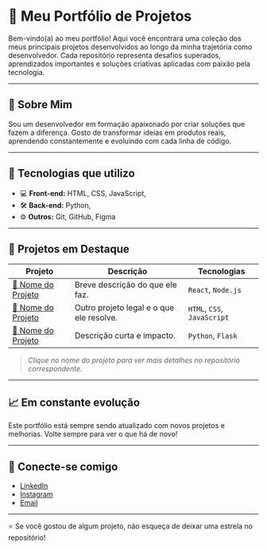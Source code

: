 # 💼 Meu Portfólio de Projetos

Bem-vindo(a) ao meu portfólio! Aqui você encontrará uma coleção dos meus principais projetos desenvolvidos ao longo da minha trajetória como desenvolvedor. Cada repositório representa desafios superados, aprendizados importantes e soluções criativas aplicadas com paixão pela tecnologia.

---

## 🚀 Sobre Mim

Sou um desenvolvedor em  formação apaixonado por criar soluções que fazem a diferença. Gosto de transformar ideias em produtos reais, aprendendo constantemente e evoluindo com cada linha de código.

---

## 🧩 Tecnologias que utilizo

- 💻 **Front-end:** HTML, CSS, JavaScript,
- 🛠️ **Back-end:**  Python,
- ⚙️ **Outros:** Git, GitHub, Figma

---

## 📂 Projetos em Destaque

| Projeto | Descrição | Tecnologias |
|--------|-----------|-------------|
| [🔗 Nome do Projeto](link) | Breve descrição do que ele faz. | `React`, `Node.js` |
| [🔗 Nome do Projeto](link) | Outro projeto legal e o que ele resolve. | `HTML`, `CSS`, `JavaScript` |
| [🔗 Nome do Projeto](link) | Descrição curta e impacto. | `Python`, `Flask` |

> *Clique no nome do projeto para ver mais detalhes no repositório correspondente.*

---

## 📈 Em constante evolução

Este portfólio está sempre sendo atualizado com novos projetos e melhorias. Volte sempre para ver o que há de novo!

---

## 🤝 Conecte-se comigo

- [LinkedIn](https://www.linkedin.com/in/seu-usuario/)
- [Instagram](https://www.instagram.com/seu-usuario/)
- [Email](mailto:seuemail@exemplo.com)

---

⭐ Se você gostou de algum projeto, não esqueça de deixar uma estrela no repositório!
